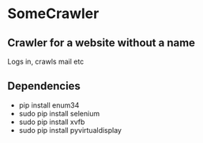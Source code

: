 # SomeCrawler
Crawler for a website without a name
---------
Logs in, crawls mail etc

Dependencies
---------
+ pip install enum34
+ sudo pip install selenium
+ sudo pip install xvfb
+ sudo pip install pyvirtualdisplay